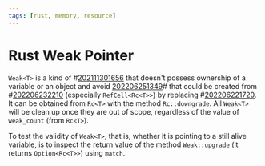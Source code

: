 ```yaml
---
tags: [rust, memory, resource]
---
```


# Rust Weak Pointer

`Weak<T>` is a kind of #[202111301656](202111301656.md) that doesn't possess
ownership of a variable or an object and avoid [202206251349](202206251349.md)#
that could be created from #[202206232210](202206232210.md) (especially
`RefCell<Rc<T>>`) by replacing #[202206221720](202206221720.md). It can be
obtained from `Rc<T>` with the method `Rc::downgrade`. All `Weak<T>` will be
clean up once they are out of scope, regardless of the value of `weak_count`
(from `Rc<T>`).
  
To test the validity of `Weak<T>`, that is, whether it is pointing to a still
alive variable, is to inspect the return value of the method `Weak::upgrade` (it
returns `Option<Rc<T>>`) using `match`.

